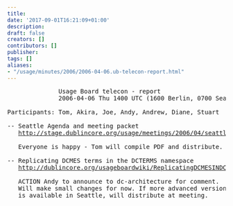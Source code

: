 ```yaml
---
title: 
date: '2017-09-01T16:21:09+01:00'
description: 
draft: false
creators: []
contributors: []
publisher: 
tags: []
aliases:
- "/usage/minutes/2006/2006-04-06.ub-telecon-report.html"
---
```


<pre>
              Usage Board telecon - report
              2006-04-06 Thu 1400 UTC (1600 Berlin, 0700 Seattle, 1000 Ithaca, 2300 Tokyo)

Participants: Tom, Akira, Joe, Andy, Andrew, Diane, Stuart

-- Seattle Agenda and meeting packet
   <a href="http://stage.dublincore.org/usage/meetings/2006/04/seattle/">http://stage.dublincore.org/usage/meetings/2006/04/seattle/</a>

   Everyone is happy - Tom will compile PDF and distribute.

-- Replicating DCMES terms in the DCTERMS namespace
   <a href="http://dublincore.org/usageboardwiki/ReplicatingDCMESINDCTERMS">http://dublincore.org/usageboardwiki/ReplicatingDCMESINDCTERMS</a>

   ACTION Andy to announce to dc-architecture for comment.
   Will make small changes for now. If more advanced version
   is available in Seattle, will distribute at meeting.

</pre>
